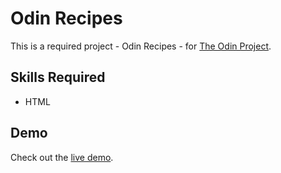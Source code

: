 # Odin Recipes
This is a required project - Odin Recipes - for [The Odin Project](https://www.theodinproject.com/).

## Skills Required
- HTML

## Demo
Check out the [live demo](https://sjdumas.github.io/odin-recipes/).
